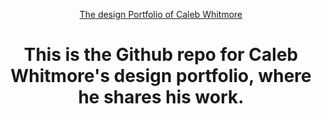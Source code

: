 <p align="center">
  <a href="https://www.calebwhitmore.design">
    The design Portfolio of Caleb Whitmore
  </a>
</p>
<h1 align="center">
  This is the Github repo for Caleb Whitmore's design portfolio, where he shares his work.
</h1>
